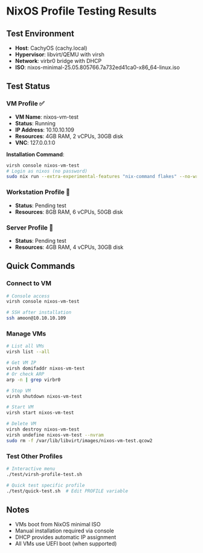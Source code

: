 # NixOS Profile Testing Results

## Test Environment
- **Host**: CachyOS (cachy.local)
- **Hypervisor**: libvirt/QEMU with virsh
- **Network**: virbr0 bridge with DHCP
- **ISO**: nixos-minimal-25.05.805766.7a732ed41ca0-x86_64-linux.iso

## Test Status

### VM Profile ✅
- **VM Name**: nixos-vm-test
- **Status**: Running
- **IP Address**: 10.10.10.109
- **Resources**: 4GB RAM, 2 vCPUs, 30GB disk
- **VNC**: 127.0.0.1:0

**Installation Command**:
```bash
virsh console nixos-vm-test
# Login as nixos (no password)
sudo nix run --extra-experimental-features "nix-command flakes" --no-write-lock-file github:anthonymoon/nixos-config#install-vm
```

### Workstation Profile 🔄
- **Status**: Pending test
- **Resources**: 8GB RAM, 6 vCPUs, 50GB disk

### Server Profile 🔄
- **Status**: Pending test
- **Resources**: 4GB RAM, 4 vCPUs, 30GB disk

## Quick Commands

### Connect to VM
```bash
# Console access
virsh console nixos-vm-test

# SSH after installation
ssh amoon@10.10.10.109
```

### Manage VMs
```bash
# List all VMs
virsh list --all

# Get VM IP
virsh domifaddr nixos-vm-test
# Or check ARP
arp -n | grep virbr0

# Stop VM
virsh shutdown nixos-vm-test

# Start VM
virsh start nixos-vm-test

# Delete VM
virsh destroy nixos-vm-test
virsh undefine nixos-vm-test --nvram
sudo rm -f /var/lib/libvirt/images/nixos-vm-test.qcow2
```

### Test Other Profiles
```bash
# Interactive menu
./test/virsh-profile-test.sh

# Quick test specific profile
./test/quick-test.sh  # Edit PROFILE variable
```

## Notes
- VMs boot from NixOS minimal ISO
- Manual installation required via console
- DHCP provides automatic IP assignment
- All VMs use UEFI boot (when supported)